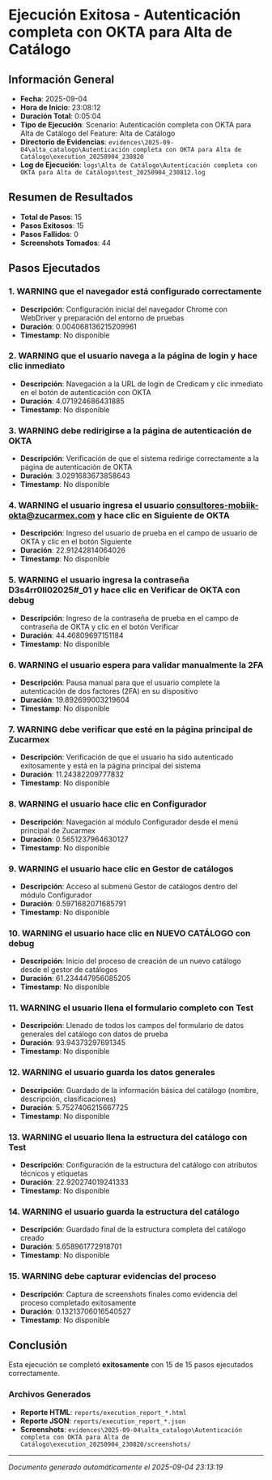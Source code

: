 # Ejecución Exitosa - Autenticación completa con OKTA para Alta de Catálogo

## Información General

- **Fecha**: 2025-09-04
- **Hora de Inicio**: 23:08:12
- **Duración Total**: 0:05:04
- **Tipo de Ejecución**: Scenario: Autenticación completa con OKTA para Alta de Catálogo del Feature: Alta de Catálogo
- **Directorio de Evidencias**: `evidences\2025-09-04\alta_catalogo\Autenticación completa con OKTA para Alta de Catálogo\execution_20250904_230820`
- **Log de Ejecución**: `logs\Alta de Catálogo\Autenticación completa con OKTA para Alta de Catálogo\test_20250904_230812.log`

## Resumen de Resultados

- **Total de Pasos**: 15
- **Pasos Exitosos**: 15
- **Pasos Fallidos**: 0
- **Screenshots Tomados**: 44

## Pasos Ejecutados

### 1. WARNING que el navegador está configurado correctamente

- **Descripción**: Configuración inicial del navegador Chrome con WebDriver y preparación del entorno de pruebas
- **Duración**: 0.004068136215209961
- **Timestamp**: No disponible

### 2. WARNING que el usuario navega a la página de login y hace clic inmediato

- **Descripción**: Navegación a la URL de login de Credicam y clic inmediato en el botón de autenticación con OKTA
- **Duración**: 4.071924686431885
- **Timestamp**: No disponible

### 3. WARNING debe redirigirse a la página de autenticación de OKTA

- **Descripción**: Verificación de que el sistema redirige correctamente a la página de autenticación de OKTA
- **Duración**: 3.0291683673858643
- **Timestamp**: No disponible

### 4. WARNING el usuario ingresa el usuario consultores-mobiik-okta@zucarmex.com y hace clic en Siguiente de OKTA

- **Descripción**: Ingreso del usuario de prueba en el campo de usuario de OKTA y clic en el botón Siguiente
- **Duración**: 22.91242814064026
- **Timestamp**: No disponible

### 5. WARNING el usuario ingresa la contraseña D3s4rr0ll02025#_01 y hace clic en Verificar de OKTA con debug

- **Descripción**: Ingreso de la contraseña de prueba en el campo de contraseña de OKTA y clic en el botón Verificar
- **Duración**: 44.46809697151184
- **Timestamp**: No disponible

### 6. WARNING el usuario espera para validar manualmente la 2FA

- **Descripción**: Pausa manual para que el usuario complete la autenticación de dos factores (2FA) en su dispositivo
- **Duración**: 19.892699003219604
- **Timestamp**: No disponible

### 7. WARNING debe verificar que esté en la página principal de Zucarmex

- **Descripción**: Verificación de que el usuario ha sido autenticado exitosamente y está en la página principal del sistema
- **Duración**: 11.24382209777832
- **Timestamp**: No disponible

### 8. WARNING el usuario hace clic en Configurador

- **Descripción**: Navegación al módulo Configurador desde el menú principal de Zucarmex
- **Duración**: 0.5651237964630127
- **Timestamp**: No disponible

### 9. WARNING el usuario hace clic en Gestor de catálogos

- **Descripción**: Acceso al submenú Gestor de catálogos dentro del módulo Configurador
- **Duración**: 0.5971682071685791
- **Timestamp**: No disponible

### 10. WARNING el usuario hace clic en NUEVO CATÁLOGO con debug

- **Descripción**: Inicio del proceso de creación de un nuevo catálogo desde el gestor de catálogos
- **Duración**: 61.234447956085205
- **Timestamp**: No disponible

### 11. WARNING el usuario llena el formulario completo con Test

- **Descripción**: Llenado de todos los campos del formulario de datos generales del catálogo con datos de prueba
- **Duración**: 93.94373297691345
- **Timestamp**: No disponible

### 12. WARNING el usuario guarda los datos generales

- **Descripción**: Guardado de la información básica del catálogo (nombre, descripción, clasificaciones)
- **Duración**: 5.7527406215667725
- **Timestamp**: No disponible

### 13. WARNING el usuario llena la estructura del catálogo con Test

- **Descripción**: Configuración de la estructura del catálogo con atributos técnicos y etiquetas
- **Duración**: 22.920274019241333
- **Timestamp**: No disponible

### 14. WARNING el usuario guarda la estructura del catálogo

- **Descripción**: Guardado final de la estructura completa del catálogo creado
- **Duración**: 5.658961772918701
- **Timestamp**: No disponible

### 15. WARNING debe capturar evidencias del proceso

- **Descripción**: Captura de screenshots finales como evidencia del proceso completado exitosamente
- **Duración**: 0.13213706016540527
- **Timestamp**: No disponible

## Conclusión

Esta ejecución se completó **exitosamente** con 15 de 15 pasos ejecutados correctamente.

### Archivos Generados

- **Reporte HTML**: `reports/execution_report_*.html`
- **Reporte JSON**: `reports/execution_report_*.json`
- **Screenshots**: `evidences\2025-09-04\alta_catalogo\Autenticación completa con OKTA para Alta de Catálogo\execution_20250904_230820/screenshots/`

---
*Documento generado automáticamente el 2025-09-04 23:13:19*
